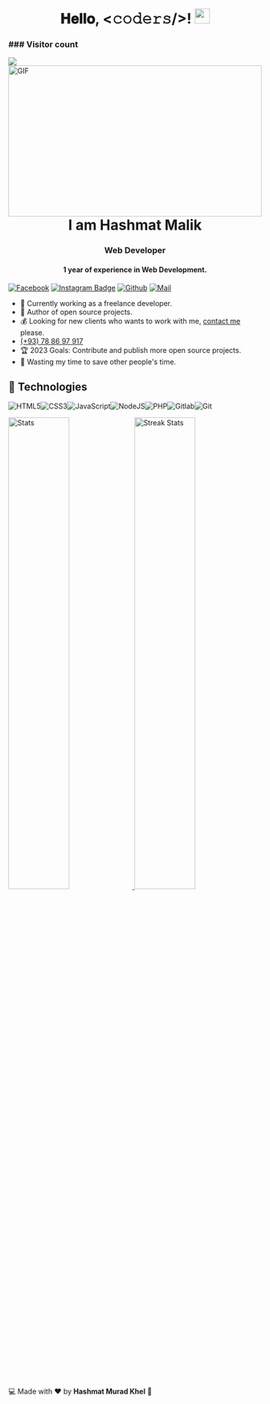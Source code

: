 
<!---

Hashmat4/Hashmat4 is a ✨ special ✨ repository because its `README.md` (this file) appears on your GitHub profile.
You can click the Preview link to take a look at your changes.
-->
<h1 align="center">
  𝐇𝐞𝐥𝐥𝐨, &lt;𝚌𝚘𝚍𝚎𝚛𝚜/&gt;! 
  <img src="https://media.giphy.com/media/hvRJCLFzcasrR4ia7z/giphy.gif" width="30" height="30" />
</h1>

<h3>### Visitor count </h3>
<img src="https://profile-counter.glitch.me/hashmat4/count.svg" />
<br />
<img
    align="right"
    height="300"
    width="100%"
    alt="GIF"
    src="https://camo.githubusercontent.com/86a3b6db470f1a0429f7355c08d1edabf3d2c804/68747470733a2f2f6d69726f2e6d656469756d2e636f6d2f6d61782f313336302f312a495247486d69477361313673746564517649615a66772e676966"
/>

<hr>
<h1 align="center"> I am 
Hashmat Malik</h1>
<h3 align="center">Web Developer </h3>
<h4 align="center">1 year of experience in Web Development.</h4>


[![Facebook](https://img.shields.io/badge/facebook-%231877F2.svg?&style=for-the-badge&logo=facebook&logoColor=white)](https://www.facebook.com/hashmat481)
[![Instagram Badge](https://img.shields.io/badge/-Instagram-blue?style=flat&logo=Instagram&logoColor=white)](https://www.instagram.com/hashmat.__.malik/)
[![Github](https://img.shields.io/badge/GitHub-100000?style=for-the-badge&logo=github&logoColor=white)](https://github.com/hashmat4)
[![Mail](https://img.shields.io/badge/Gmail-D14836?style=for-the-badge&logo=gmail&logoColor=white)](mailto:hashmatullahh481@gmail.com)
- :muscle: Currently working as a freelance developer.
- :gift_heart: Author of open source projects.
- :moneybag: Looking for new clients who wants to work with me, [contact me](hashmatullahh481@gmail.com) please.
- <a href="tel:+93788697917"> (+93) 78 86 97 917</a>
- :trophy: 2023 Goals: Contribute and publish more open source projects.
- :dart: Wasting my time to save other people's time.


## :wrench: Technologies

![HTML5](https://img.icons8.com/color/30/html-5.png)![CSS3](https://img.icons8.com/color/30/css3.png)![JavaScript](https://img.icons8.com/color/30/javascript.png)![NodeJS](https://img.icons8.com/color/30/nodejs.png)![PHP](https://img.icons8.com/material-outlined/30/github.png)![Gitlab](https://img.icons8.com/color/30/gitlab.png)![Git](https://img.icons8.com/color/30/git.png)


 <a href="https://github-readme-stats.vercel.app">
        <img width="49%" alt="Stats" src="https://github-readme-stats.vercel.app/api?&count_private=true&include_all_commits=true&username=hashmat4&theme=onedark&custom_title=GitHub+Stats&hide_border=true"/>
    </a>
    <a href="https://github-readme-streak-stats.herokuapp.com">
        <img width="49%" alt="Streak Stats" src="https://github-readme-streak-stats.herokuapp.com/?user=hashmat4&theme=onedark&hide_border=true"/>
    </a>
 
:computer: Made with :heart: by **Hashmat Murad Khel**  :pray:
